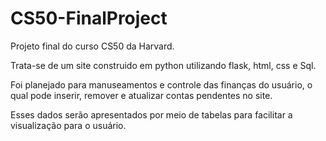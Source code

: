 # CS50-FinalProject

Projeto final do curso CS50 da Harvard.

  Trata-se de um site construido em python utilizando flask, html, css e Sql.

  Foi planejado para manuseamentos e controle das finanças do usuário, o qual
  pode inserir, remover e  atualizar contas pendentes no site.

  Esses dados serão apresentados por meio de tabelas para facilitar a visualização para o usuário.
